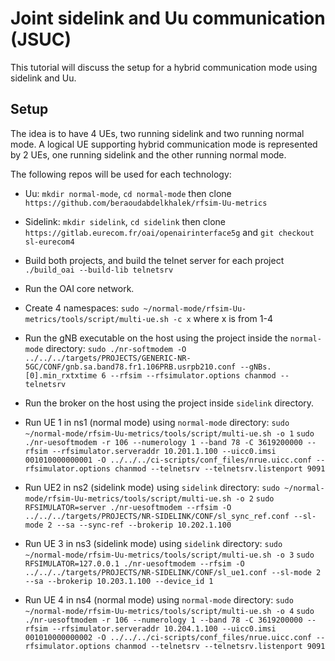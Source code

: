 # Joint sidelink and Uu communication (JSUC)
This tutorial will discuss the setup for a hybrid communication mode using sidelink and Uu.

## Setup
The idea is to have 4 UEs, two running sidelink and two running normal mode. A logical UE supporting hybrid communication mode is represented by 2 UEs, one running sidelink and the other running normal mode.

The following repos will be used for each technology:
- Uu: `mkdir normal-mode`, `cd normal-mode` then clone `https://github.com/beraoudabdelkhalek/rfsim-Uu-metrics`
- Sidelink: `mkdir sidelink`, `cd sidelink` then clone `https://gitlab.eurecom.fr/oai/openairinterface5g` and `git checkout sl-eurecom4`

- Build both projects, and build the telnet server for each project `./build_oai --build-lib telnetsrv`
- Run the OAI core network.
- Create 4 namespaces: `sudo ~/normal-mode/rfsim-Uu-metrics/tools/script/multi-ue.sh -c x` where x is from 1-4
- Run the gNB executable on the host using the project inside the `normal-mode` directory:
```sudo ./nr-softmodem -O ../../../targets/PROJECTS/GENERIC-NR-5GC/CONF/gnb.sa.band78.fr1.106PRB.usrpb210.conf --gNBs.[0].min_rxtxtime 6 --rfsim --rfsimulator.options chanmod --telnetsrv```
- Run the broker on the host using the project inside `sidelink` directory.
- Run UE 1 in ns1 (normal mode) using `normal-mode` directory:
`sudo ~/normal-mode/rfsim-Uu-metrics/tools/script/multi-ue.sh -o 1`
```sudo ./nr-uesoftmodem -r 106 --numerology 1 --band 78 -C 3619200000 --rfsim --rfsimulator.serveraddr 10.201.1.100 --uicc0.imsi 001010000000001 -O ../../../ci-scripts/conf_files/nrue.uicc.conf --rfsimulator.options chanmod --telnetsrv --telnetsrv.listenport 9091```

- Run UE2 in ns2 (sidelink mode) using `sidelink` directory:
`sudo ~/normal-mode/rfsim-Uu-metrics/tools/script/multi-ue.sh -o 2`
```sudo RFSIMULATOR=server ./nr-uesoftmodem --rfsim -O ../../../targets/PROJECTS/NR-SIDELINK/CONF/sl_sync_ref.conf --sl-mode 2 --sa --sync-ref --brokerip 10.202.1.100```

- Run UE 3 in ns3 (sidelink mode) using `sidelink` directory:
`sudo ~/normal-mode/rfsim-Uu-metrics/tools/script/multi-ue.sh -o 3`
```sudo RFSIMULATOR=127.0.0.1 ./nr-uesoftmodem --rfsim -O ../../../targets/PROJECTS/NR-SIDELINK/CONF/sl_ue1.conf --sl-mode 2 --sa --brokerip 10.203.1.100 --device_id 1```

- Run UE 4 in ns4 (normal mode) using `normal-mode` directory:
`sudo ~/normal-mode/rfsim-Uu-metrics/tools/script/multi-ue.sh -o 4`
```sudo ./nr-uesoftmodem -r 106 --numerology 1 --band 78 -C 3619200000 --rfsim --rfsimulator.serveraddr 10.204.1.100 --uicc0.imsi 001010000000002 -O ../../../ci-scripts/conf_files/nrue.uicc.conf --rfsimulator.options chanmod --telnetsrv --telnetsrv.listenport 9091```
